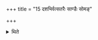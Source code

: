 +++
title = "15 दशभिर्वत्सतरैः साण्डैः सोमङ्"

+++

<details><summary>थिते</summary>

दशभिर्वत्सतरैः साण्डैः सोमं क्रीणाति १५
</details>
